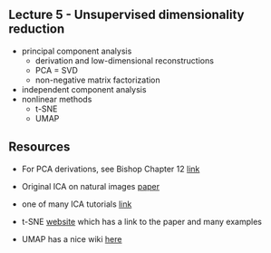 ## Lecture 5 - Unsupervised dimensionality reduction

* principal component analysis
    * derivation and low-dimensional reconstructions
    * PCA = SVD
    * non-negative matrix factorization
* independent component analysis
* nonlinear methods
    * t-SNE
    * UMAP
    
## Resources

* For PCA derivations, see Bishop Chapter 12 [link](http://users.isr.ist.utl.pt/~wurmd/Livros/school/Bishop%20-%20Pattern%20Recognition%20And%20Machine%20Learning%20-%20Springer%20%202006.pdf)

* Original ICA on natural images [paper](https://ac.els-cdn.com/S0042698997001211/1-s2.0-S0042698997001211-main.pdf?_tid=229ef6cc-fcea-42e5-9460-1825e72bf3bb&acdnat=1538956566_cd3022bf248a4005edf515f8eff4c9da)

* one of many ICA tutorials [link](https://research.ics.aalto.fi/ica/icademo/)

* t-SNE [website](https://lvdmaaten.github.io/tsne/) which has a link to the paper and many examples

* UMAP has a nice wiki [here](https://umap-learn.readthedocs.io/en/latest/)


